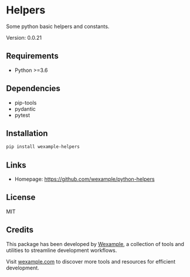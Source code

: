 # Helpers

Some python basic helpers and constants.

Version: 0.0.21

## Requirements

- Python >=3.6

## Dependencies

- pip-tools
- pydantic
- pytest

## Installation

```bash
pip install wexample-helpers
```

## Links

- Homepage: https://github.com/wexample/python-helpers

## License

MIT
## Credits

This package has been developed by [Wexample](https://wexample.com), a collection of tools and utilities to streamline development workflows.

Visit [wexample.com](https://wexample.com) to discover more tools and resources for efficient development.
